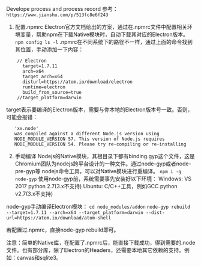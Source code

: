 Develope process and process record
参考： `https://www.jianshu.com/p/513fc8e6f243`
1. 配置.npmrc
  Electron官方文档给出的方案，通过在.npmrc文件中配置相关环境变量，帮助npm在下载Native模块时，自动下载其对应的Electron版本。
  `npm config ls -l`
  .npmrc在不同系统下的路径不一样，通过上面的命令找到其位置，手动添加一下内容：
  ```
      // Electron
        target=1.7.11
        arch=x64
        target_arch=x64
        disturl=https://atom.io/download/electron
        runtime=electron
        build_from_source=true
      //target_platform=darwin
   ```
   target表示要编译的Electron版本，需要与你本地的Electron版本号一致。否则，可能会报错：
   ```
      'xx.node'
      was compiled against a different Node.js version using
      NODE_MODULE_VERSION 57. This version of Node.js requires
      NODE_MODULE_VERSION 54. Please try re-compiling or re-installing
   ```
   
2. 手动编译
  Nodejs的Native模块，其根目录下都有binding.gyp这个文件，这是Chromium团队为nodejs跨平台设计的一种文件。通过node-gyp或者node-pre-gyp等        nodejs命令工具，可以对Native模块进行重编译。
  `npm i -g node-gyp`
  使用node-gyp前，系统需要事先安装好以下环境：
  Windows:
    VS 2017
    python 2.7(3.x不支持)
  Ubuntu:
    C/C++工具，例如GCC
    python v2.7(3.x不支持)
  
  node-gyp手动编译Electron模块：
    `cd node_modules/addon`
    `node-gyp rebuild --target=1.7.11 --arch=x64 --target_platform=darwin --dist-url=https://atom.io/download/atom-shell`
  
  若配置过.npmrc，直接node-gyp rebuild即可。
  
  注意：简单的Native库，在配置了.npmrc后，能直接下载成功，得到需要的.node文件。也有部分库，除了Electron的Headers，还需要本地其它依赖的支持。例      如：canvas和sqlite3。


